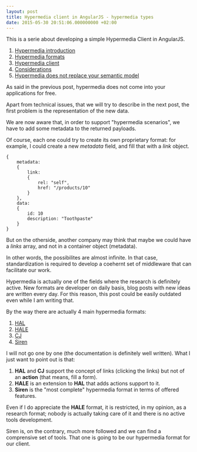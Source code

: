 ```yaml
---
layout: post
title: Hypermedia client in AngularJS - hypermedia types
date: 2015-05-30 20:51:06.000000000 +02:00
---
```

This is a serie about developing a simple Hypermedia Client in AngularJS.

1. [Hypermedia introduction](/hypermedia-client-in-angularjs/)
2. [Hypermedia formats](/hypermedia-client-in-angularjs-hypermedia-types/)
3. [Hypermedia client](/hypermedia-client-details/)
4. [Considerations](/hypermedia-client-considerations/)
5. [Hypermedia does not replace your semantic model](/hypermedia-does-not-replace-your-semantic-model/)

As said in the previous post, hypermedia does not come into your applications for free.

Apart from technical issues, that we will try to describe in the next post, the first problem is the representation of the new data.

We are now aware that, in order to support "hypermedia scenarios", we have to add some metadata to the returned payloads.

Of course, each one could try to create its own proprietary format: for example, I could create a new _metadata_ field, and fill that with a _link_ object.


    {
        metadata:
        {
            link: 
            {
                rel: "self",
                href: "/products/10"
            }
        },
        data:
        {
            id: 10
            description: "Toothpaste"
        }
    }


But on the otherside, another company may think that maybe we could have a _links_ array, and not in a container object (metadata).

In other words, the possibilites are almost infinite. In that case, standardization is required to develop a coehernt set of middleware that can facilitate our work.

Hypermedia is actually one of the fields where the research is definitely active. New formats are developer on daily basis, blog posts with new ideas are written every day. For this reason, this post could be easily outdated even while I am writing that.

By the way there are actually 4 main hypermedia formats:

1. [HAL](http://stateless.co/hal_specification.html)
2. [HALE](https://github.com/mdsol/hale)
3. [CJ](http://amundsen.com/media-types/collection/)
4. [Siren](https://github.com/kevinswiber/siren)

I will not go one by one (the documentation is definitely well written). What I just want to point out is that:

1. **HAL** and **CJ** support the concept of links (clicking the links) but not of an **action** (that means, fill a form).
2. **HALE** is an extension to **HAL** that adds actions support to it.
3. **Siren** is the "most complete" hypermedia format in terms of offered features.

Even if I do appreciate the **HALE** format, it is restricted, in my opinion, as a research format; nobody is actually taking care of it and there is no active tools development.

Siren is, on the contrary, much more followed and we can find a comprensive set of tools. That one is going to be our hypermedia format for our client.

